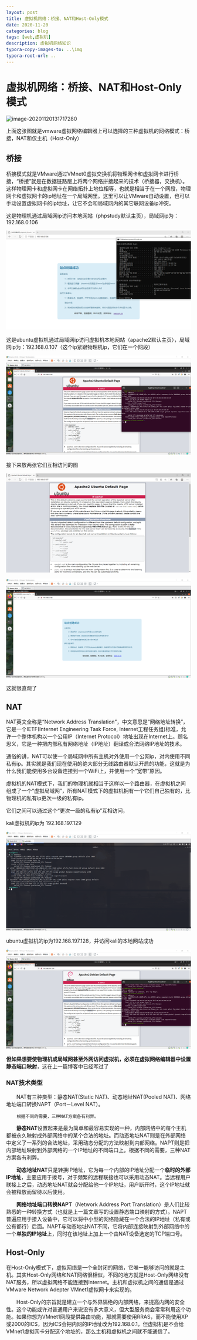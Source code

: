 ```yaml
---
layout: post
title: 虚拟机网络：桥接、NAT和Host-Only模式
date: 2020-11-20
categories: blog
tags: [web,虚拟机]
description: 虚拟机网络知识
typora-copy-images-to: ..\img
typora-root-url: ..
---
```


# 虚拟机网络：桥接、NAT和Host-Only模式

![image-20201120131717280](E:\文档\Github仓库\LiGuHeiYi\LiGuHeiYi.github.io\img\image-20201120131717280.png)

上面这张图就是vmware虚拟网络编辑器上可以选择的三种虚拟机的网络模式：桥接，NAT和仅主机（Host-Only）

## 桥接

桥接模式就是VMware通过VMnet0虚拟交换机将物理网卡和虚拟网卡进行桥接，“桥接”就是在数据链路层上将两个网络拼接起来的技术（桥接器，交换机）。这样物理网卡和虚拟网卡在网络拓扑上地位相等，也就是相当于在一个网段，物理网卡和虚拟网卡的ip地址在一个局域网里。这里可以让VMware自动设置，也可以手动设置虚拟网卡的ip地址，让它不会和局域网内的其它联网设备ip冲突。

这是物理机通过局域网ip访问本地网站（phpstudy默认主页），局域网ip为：192.168.0.106

![](/img/image-20201121121534108.png)

这是ubuntu虚拟机通过局域网ip访问虚拟机本地网站（apache2默认主页），局域网ip为：192.168.0.107（这个ip紧跟物理机ip，它们在一个网段）

![image-20201121123258281](/img/image-20201121123258281.png)

接下来放两张它们互相访问的图

![image-20201121123534968](/img/image-20201121123534968.png)

![image-20201121123559732](/img/image-20201121123559732.png)

这就很直观了



## NAT

NAT英文全称是“Network Address Translation”，中文意思是“网络地址转换”，它是一个IETF(Internet Engineering Task  Force, Internet工程任务组)标准，允许一个整体机构以一个公用IP（Internet  Protocol）地址出现在Internet上。顾名思义，它是一种把内部私有网络地址（IP地址）翻译成合法网络IP地址的技术。

通俗的讲，NAT可以使一个局域网中所有主机对外使用一个公网ip，对内使用不同私有ip。其实就是我们现在使用的绝大部分无线路由器默认开启的功能，这就是为什么我们能使用多台设备连接到一个WiFi上，并使用一个“宽带”原因。

虚拟机的NAT模式下，我们的物理机就相当于这样以一个路由器，在虚拟机之间组成了一个“虚拟局域网”，所有NAT模式下的虚拟机拥有一个它们自己独有的，比物理机的私有ip更次一级的私有ip。

它们之间可以通过这个“更次一级的私有ip”互相访问，

kali虚拟机的ip为 192.168.197.129

![kali虚拟机ip](/img/image-20201121125655138.png)

ubuntu虚拟机的ip为192.168.197.128，并访问kali的本地网站成功

![ubuntu访问kali主页](/img/image-20201121125922772.png)

**但如果想要使物理机或局域网甚至外网访问虚拟机，必须在虚拟网络编辑器中设置静态端口映射**，这在上一篇博客中已经写过了

### NAT技术类型

 

　　NAT有三种类型：静态NAT(Static NAT)、动态地址NAT(Pooled NAT)、网络地址端口转换NAPT（Port－Level NAT）。

 		根据不同的需要，三种NAT方案各有利弊。



　　**静态NAT**设置起来是最为简单和最容易实现的一种，内部网络中的每个主机都被永久映射成外部网络中的某个合法的地址。而动态地址NAT则是在外部网络中定义了一系列的合法地址，采用动态分配的方法映射到内部网络。NAPT则是把内部地址映射到外部网络的一个IP地址的不同端口上。根据不同的需要，三种NAT方案各有利弊。

 

　　**动态地址NAT**只是转换IP地址，它为每一个内部的IP地址分配一个**临时的外部IP地址**，主要应用于拨号，对于频繁的远程联接也可以采用动态NAT。当远程用户联接上之后，动态地址NAT就会分配给他一个IP地址，用户断开时，这个IP地址就会被释放而留待以后使用。

 

　　**网络地址端口转换NAPT**（Network Address Port  Translation）是人们比较熟悉的一种转换方式（也就是上一篇文章写的设置静态端口映射的方式）。NAPT普遍应用于接入设备中，它可以将中小型的网络隐藏在一个合法的IP地址（私有或公有都行）后面。NAPT与动态地址NAT不同，它将内部连接映射到外部网络中的一个**单独的IP地址**上，同时在该地址上加上一个由NAT设备选定的TCP端口号。

## **Host-Only**

 在Host-Only模式下，虚拟网络是一个全封闭的网络，它唯一能够访问的就是主机。其实Host-Only网络和NAT网络很相似，不同的地方就是Host-Only网络没有NAT服务，所以虚拟网络不能连接到Internet。主机和虚拟机之间的通信是通过VMware Network Adepter VMnet1虚拟网卡来实现的。

　　Host-Only的宗旨就是建立一个与外界隔绝的内部网络，来提高内网的安全性。这个功能或许对普通用户来说没有多大意义，但大型服务商会常常利用这个功能。如果你想为VMnet1网段提供路由功能，那就需要使用RRAS，而不能使用XP或2000的ICS，因为ICS会把内网的IP地址改为192.168.0.1，但虚拟机是不会给VMnet1虚拟网卡分配这个地址的，那么主机和虚拟机之间就不能通信了。
